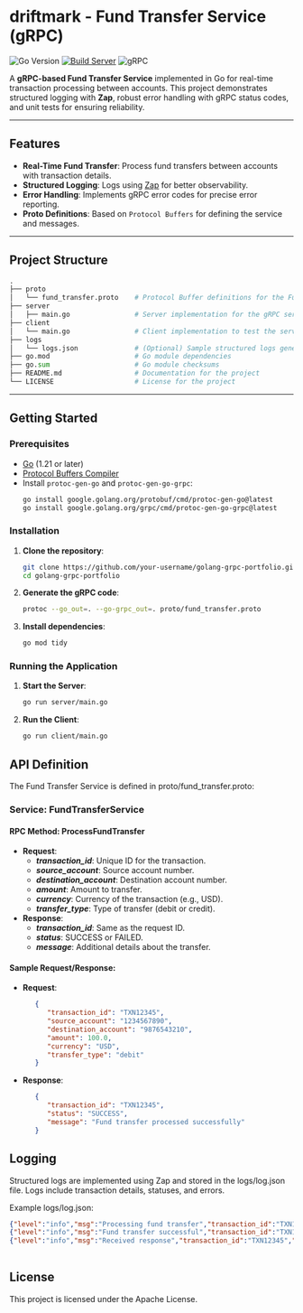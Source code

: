 # driftmark - Fund Transfer Service (gRPC)

![Go Version](https://img.shields.io/badge/Go-1.23-blue)
[![Build Server](https://github.com/pauluswi/driftmark/actions/workflows/go.yml/badge.svg)](https://github.com/pauluswi/driftmark/actions/workflows/go.yml)
![gRPC](https://img.shields.io/badge/gRPC-Enabled-blueviolet?logo=grpc&logoColor=white)


A **gRPC-based Fund Transfer Service** implemented in Go for real-time transaction processing between accounts. This project demonstrates structured logging with **Zap**, robust error handling with gRPC status codes, and unit tests for ensuring reliability.

---

## Features

- **Real-Time Fund Transfer**: Process fund transfers between accounts with transaction details.
- **Structured Logging**: Logs using [Zap](https://github.com/uber-go/zap) for better observability.
- **Error Handling**: Implements gRPC error codes for precise error reporting.
- **Proto Definitions**: Based on `Protocol Buffers` for defining the service and messages.

---

## Project Structure

```python
.
├── proto
│   └── fund_transfer.proto    # Protocol Buffer definitions for the Fund Transfer Service
├── server
│   ├── main.go                # Server implementation for the gRPC service
├── client
│   └── main.go                # Client implementation to test the service
├── logs
│   └── logs.json              # (Optional) Sample structured logs generated by the service
├── go.mod                     # Go module dependencies
├── go.sum                     # Go module checksums
├── README.md                  # Documentation for the project
└── LICENSE                    # License for the project
```


---

## Getting Started

### Prerequisites

- [Go](https://golang.org/dl/) (1.21 or later)
- [Protocol Buffers Compiler](https://grpc.io/docs/protoc-installation/)
- Install `protoc-gen-go` and `protoc-gen-go-grpc`:
  ```bash
  go install google.golang.org/protobuf/cmd/protoc-gen-go@latest
  go install google.golang.org/grpc/cmd/protoc-gen-go-grpc@latest
  ```
  
### Installation
1. **Clone the repository**:
   ```bash
   git clone https://github.com/your-username/golang-grpc-portfolio.git
   cd golang-grpc-portfolio
   ```
2. **Generate the gRPC code**:
   ```bash
   protoc --go_out=. --go-grpc_out=. proto/fund_transfer.proto
   ```
3. **Install dependencies**:
   ```bash
   go mod tidy
   ```

### Running the Application
1. **Start the Server**:
   ```bash
   go run server/main.go
   ```
2. **Run the Client**:
   ```bash
   go run client/main.go
   ```

## API Definition
The Fund Transfer Service is defined in proto/fund_transfer.proto:

### **Service**: FundTransferService
#### **RPC Method**: ProcessFundTransfer

- **Request**:
  - ***transaction_id***: Unique ID for the transaction.
  - ***source_account***: Source account number.
  - ***destination_account***: Destination account number.
  - ***amount***: Amount to transfer.
  - ***currency***: Currency of the transaction (e.g., USD).
  - ***transfer_type***: Type of transfer (debit or credit).
- **Response**:
  - ***transaction_id***: Same as the request ID.
  - ***status***: SUCCESS or FAILED.
  - ***message***: Additional details about the transfer.

#### **Sample Request/Response**:

- **Request**:
   ```json
      {
         "transaction_id": "TXN12345",
         "source_account": "1234567890",
         "destination_account": "9876543210",
         "amount": 100.0,
         "currency": "USD",
         "transfer_type": "debit"
      }
   ```

- **Response**:
   ```json
      {
         "transaction_id": "TXN12345",
         "status": "SUCCESS",
         "message": "Fund transfer processed successfully"
      }
   ```

## Logging
Structured logs are implemented using Zap and stored in the logs/log.json file. Logs include transaction details, statuses, and errors.

Example logs/log.json:
```json
{"level":"info","msg":"Processing fund transfer","transaction_id":"TXN12345","source_account":"1234567890","destination_account":"9876543210","amount":100,"currency":"USD","transfer_type":"debit"}
{"level":"info","msg":"Fund transfer successful","transaction_id":"TXN12345","source_account":"1234567890","destination_account":"9876543210","amount":100}
{"level":"info","msg":"Received response","transaction_id":"TXN12345","status":"SUCCESS","message":"Fund transfer processed successfully"}
      
```

## License
This project is licensed under the Apache License. 


